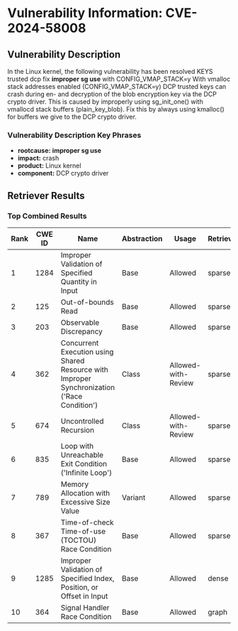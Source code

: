 # Vulnerability Information: CVE-2024-58008

## Vulnerability Description
In the Linux kernel, the following vulnerability has been resolved KEYS trusted dcp fix **improper sg use** with CONFIG_VMAP_STACK=y With vmalloc stack addresses enabled (CONFIG_VMAP_STACK=y) DCP trusted keys can crash during en- and decryption of the blob encryption key via the DCP crypto driver. This is caused by improperly using sg_init_one() with vmallocd stack buffers (plain_key_blob). Fix this by always using kmalloc() for buffers we give to the DCP crypto driver.

### Vulnerability Description Key Phrases
- **rootcause:** **improper sg use**
- **impact:** crash
- **product:** Linux kernel
- **component:** DCP crypto driver

## Retriever Results

### Top Combined Results

| Rank | CWE ID | Name | Abstraction | Usage  | Retrievers | Individual Scores |
|------|--------|------|-------------|-------|------------|-------------------|
| 1 | 1284 | Improper Validation of Specified Quantity in Input | Base | Allowed | sparse | 0.331 |
| 2 | 125 | Out-of-bounds Read | Base | Allowed | sparse | 0.322 |
| 3 | 203 | Observable Discrepancy | Base | Allowed | sparse | 0.317 |
| 4 | 362 | Concurrent Execution using Shared Resource with Improper Synchronization ('Race Condition') | Class | Allowed-with-Review | sparse | 0.314 |
| 5 | 674 | Uncontrolled Recursion | Class | Allowed-with-Review | sparse | 0.306 |
| 6 | 835 | Loop with Unreachable Exit Condition ('Infinite Loop') | Base | Allowed | sparse | 0.305 |
| 7 | 789 | Memory Allocation with Excessive Size Value | Variant | Allowed | sparse | 0.305 |
| 8 | 367 | Time-of-check Time-of-use (TOCTOU) Race Condition | Base | Allowed | sparse | 0.303 |
| 9 | 1285 | Improper Validation of Specified Index, Position, or Offset in Input | Base | Allowed | dense | 0.527 |
| 10 | 364 | Signal Handler Race Condition | Base | Allowed | graph | 0.002 |

